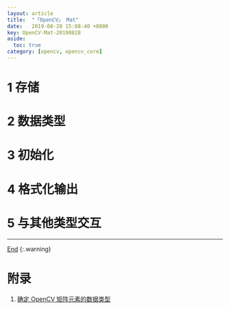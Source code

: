 ```yaml
---
layout: article
title:  "「OpenCV」 Mat"
date:   2019-08-28 15:08:40 +0800
key: OpenCV-Mat-20190828
aside:
  toc: true
category: [opencv, opencv_core]
---
```

<span id='head'></span>  


<!--more-->


# 1 存储

# 2 数据类型

# 3 初始化

# 4 格式化输出

# 5 与其他类型交互


-------------------  
[End](#head)
{:.warning}  

# 附录
1. [确定 OpenCV 矩阵元素的数据类型](https://www.jianshu.com/p/204f292937bb)     
